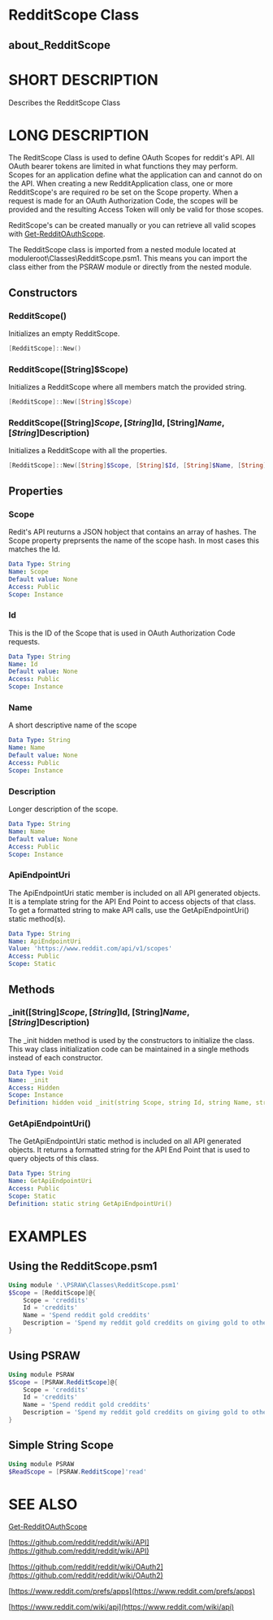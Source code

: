 ﻿# RedditScope Class
## about_RedditScope

# SHORT DESCRIPTION
Describes the RedditScope Class

# LONG DESCRIPTION
The ReditScope Class is used to define OAuth Scopes for reddit's API. All OAuth bearer tokens are limited in what functions they may perform. Scopes for an application define what the application can and cannot do on the API. When creating a new RedditApplication class, one or more RedditScope's are required ro be set on the Scope property. When a request is made for an OAuth Authorization Code, the scopes will be provided and the resulting Access Token will only be valid for those scopes.

ReditScope's can be created manually or you can retrieve all valid scopes with [Get-RedditOAuthScope](https://psraw.readthedocs.io/en/latest/Module/Get-RedditOAuthScope).

The RedditScope class is imported from a nested module located at moduleroot\Classes\RedditScope.psm1. This means you can import the class either from the PSRAW module or directly from the nested module.


## Constructors

### RedditScope()
Initializes an empty RedditScope.

```powershell
[RedditScope]::New()
```

### RedditScope([String]$Scope)
Initializes a RedditScope where all members match the provided string.

```powershell
[RedditScope]::New([String]$Scope)
```

### RedditScope([String]$Scope, [String]$Id, [String]$Name, [String]$Description)
Initializes a RedditScope with all the properties.

```powershell
[RedditScope]::New([String]$Scope, [String]$Id, [String]$Name, [String]$Description)
```

## Properties

### Scope
Redit's API reuturns a JSON hobject that contains an array of hashes. The Scope property preprsents the name of the scope hash. In most cases this matches the Id.

```yaml
Data Type: String
Name: Scope
Default value: None
Access: Public
Scope: Instance
```

### Id
This is the ID of the Scope that is used in OAuth Authorization Code requests.

```yaml
Data Type: String
Name: Id
Default value: None
Access: Public
Scope: Instance
```

### Name
A short descriptive name of the scope

```yaml
Data Type: String
Name: Name
Default value: None
Access: Public
Scope: Instance
```

### Description
Longer description of the scope.

```yaml
Data Type: String
Name: Name
Default value: None
Access: Public
Scope: Instance
```

### ApiEndpointUri
The ApiEndpointUri static member is included on all API generated objects. It is a template string for the API End Point to access objects of that class. To get a formatted string to make API calls, use the GetApiEndpointUri() static method(s).

```yaml
Data Type: String
Name: ApiEndpointUri
Value: 'https://www.reddit.com/api/v1/scopes'
Access: Public
Scope: Static
```

## Methods

### _init([String]$Scope, [String]$Id, [String]$Name, [String]$Description)
The _init hidden method is used by the constructors to initialize the class. This way class initialization code can be maintained in a single methods instead of each constructor.

```yaml
Data Type: Void
Name: _init
Access: Hidden
Scope: Instance
Definition: hidden void _init(string Scope, string Id, string Name, string Description)
```

### GetApiEndpointUri()
The GetApiEndpointUri static method is included on all API generated objects. It returns a formatted string for the API End Point that is used to query objects of this class.

```yaml
Data Type: String
Name: GetApiEndpointUri
Access: Public
Scope: Static
Definition: static string GetApiEndpointUri()
```

# EXAMPLES

## Using the RedditScope.psm1

```powershell
Using module '.\PSRAW\Classes\RedditScope.psm1'
$Scope = [RedditScope]@{
    Scope = 'creddits'
    Id = 'creddits'
    Name = 'Spend reddit gold creddits'
    Description = 'Spend my reddit gold creddits on giving gold to other users.'
}
```

## Using PSRAW

```powershell
Using module PSRAW
$Scope = [PSRAW.RedditScope]@{
    Scope = 'creddits'
    Id = 'creddits'
    Name = 'Spend reddit gold creddits'
    Description = 'Spend my reddit gold creddits on giving gold to other users.'
}
```

## Simple String Scope

```powershell
Using module PSRAW
$ReadScope = [PSRAW.RedditScope]'read'
```


# SEE ALSO
[Get-RedditOAuthScope](https://psraw.readthedocs.io/en/latest/Module/Get-RedditOAuthScope)

[https://github.com/reddit/reddit/wiki/API](https://github.com/reddit/reddit/wiki/API)

[https://github.com/reddit/reddit/wiki/OAuth2](https://github.com/reddit/reddit/wiki/OAuth2)

[https://www.reddit.com/prefs/apps](https://www.reddit.com/prefs/apps)

[https://www.reddit.com/wiki/api](https://www.reddit.com/wiki/api)

